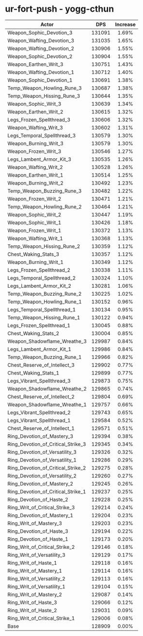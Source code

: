 # ur-fort-push - yogg-cthun
| Actor | DPS | Increase |
|---|:---:|:---:|
|Weapon_Sophic_Devotion_3|131091|1.69%|
|Weapon_Wafting_Devotion_3|131035|1.65%|
|Weapon_Wafting_Devotion_2|130906|1.55%|
|Weapon_Sophic_Devotion_2|130904|1.55%|
|Weapon_Earthen_Writ_3|130751|1.43%|
|Weapon_Wafting_Devotion_1|130712|1.40%|
|Weapon_Sophic_Devotion_1|130691|1.38%|
|Temp_Weapon_Howling_Rune_3|130687|1.38%|
|Temp_Weapon_Hissing_Rune_3|130644|1.35%|
|Weapon_Sophic_Writ_3|130639|1.34%|
|Weapon_Earthen_Writ_2|130615|1.32%|
|Legs_Frozen_Spellthread_3|130606|1.32%|
|Weapon_Wafting_Writ_3|130602|1.31%|
|Legs_Temporal_Spellthread_3|130579|1.30%|
|Weapon_Burning_Writ_3|130579|1.30%|
|Weapon_Frozen_Writ_3|130546|1.27%|
|Legs_Lambent_Armor_Kit_3|130535|1.26%|
|Weapon_Wafting_Writ_2|130528|1.26%|
|Weapon_Earthen_Writ_1|130514|1.25%|
|Weapon_Burning_Writ_2|130492|1.23%|
|Temp_Weapon_Buzzing_Rune_3|130482|1.22%|
|Weapon_Frozen_Writ_2|130471|1.21%|
|Temp_Weapon_Howling_Rune_2|130464|1.21%|
|Weapon_Sophic_Writ_2|130447|1.19%|
|Weapon_Sophic_Writ_1|130426|1.18%|
|Weapon_Frozen_Writ_1|130372|1.13%|
|Weapon_Wafting_Writ_1|130368|1.13%|
|Temp_Weapon_Hissing_Rune_2|130359|1.12%|
|Chest_Waking_Stats_3|130357|1.12%|
|Weapon_Burning_Writ_1|130349|1.12%|
|Legs_Frozen_Spellthread_2|130338|1.11%|
|Legs_Temporal_Spellthread_2|130324|1.10%|
|Legs_Lambent_Armor_Kit_2|130281|1.06%|
|Temp_Weapon_Buzzing_Rune_2|130225|1.02%|
|Temp_Weapon_Howling_Rune_1|130152|0.96%|
|Legs_Temporal_Spellthread_1|130134|0.95%|
|Temp_Weapon_Hissing_Rune_1|130122|0.94%|
|Legs_Frozen_Spellthread_1|130045|0.88%|
|Chest_Waking_Stats_2|130004|0.85%|
|Weapon_Shadowflame_Wreathe_3|129987|0.84%|
|Legs_Lambent_Armor_Kit_1|129986|0.84%|
|Temp_Weapon_Buzzing_Rune_1|129966|0.82%|
|Chest_Reserve_of_Intellect_3|129902|0.77%|
|Chest_Waking_Stats_1|129899|0.77%|
|Legs_Vibrant_Spellthread_3|129873|0.75%|
|Weapon_Shadowflame_Wreathe_2|129865|0.74%|
|Chest_Reserve_of_Intellect_2|129804|0.69%|
|Weapon_Shadowflame_Wreathe_1|129757|0.66%|
|Legs_Vibrant_Spellthread_2|129743|0.65%|
|Legs_Vibrant_Spellthread_1|129584|0.52%|
|Chest_Reserve_of_Intellect_1|129571|0.51%|
|Ring_Devotion_of_Mastery_3|129394|0.38%|
|Ring_Devotion_of_Critical_Strike_3|129345|0.34%|
|Ring_Devotion_of_Versatility_3|129326|0.32%|
|Ring_Devotion_of_Versatility_1|129286|0.29%|
|Ring_Devotion_of_Critical_Strike_2|129275|0.28%|
|Ring_Devotion_of_Versatility_2|129260|0.27%|
|Ring_Devotion_of_Mastery_2|129245|0.26%|
|Ring_Devotion_of_Critical_Strike_1|129237|0.25%|
|Ring_Devotion_of_Haste_2|129228|0.25%|
|Ring_Writ_of_Critical_Strike_3|129214|0.24%|
|Ring_Devotion_of_Mastery_1|129204|0.23%|
|Ring_Writ_of_Mastery_3|129203|0.23%|
|Ring_Devotion_of_Haste_3|129194|0.22%|
|Ring_Devotion_of_Haste_1|129173|0.20%|
|Ring_Writ_of_Critical_Strike_2|129146|0.18%|
|Ring_Writ_of_Versatility_3|129129|0.17%|
|Ring_Writ_of_Haste_1|129118|0.16%|
|Ring_Writ_of_Mastery_1|129114|0.16%|
|Ring_Writ_of_Versatility_2|129113|0.16%|
|Ring_Writ_of_Versatility_1|129104|0.15%|
|Ring_Writ_of_Mastery_2|129087|0.14%|
|Ring_Writ_of_Haste_3|129066|0.12%|
|Ring_Writ_of_Haste_2|129031|0.09%|
|Ring_Writ_of_Critical_Strike_1|129006|0.08%|
|Base|128909|0.00%|
